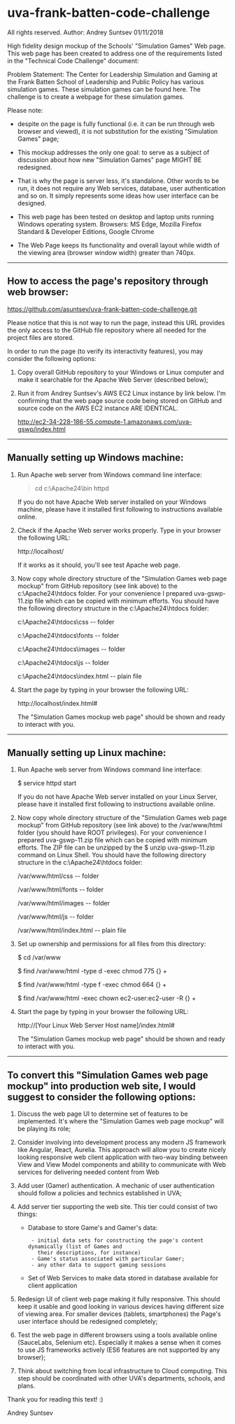 # uva-frank-batten-code-challenge

All rights reserved. Author: Andrey Suntsev 01/11/2018

High fidelity design mockup of the Schools' "Simulation Games" Web page.
This web page has been created to address one of the requirements listed in the 
"Technical Code Challenge" document:

Problem Statement:
The Center for Leadership Simulation and Gaming at the Frank Batten School of Leadership
and Public Policy has various simulation games. These simulation games can be found here.
The challenge is to create a webpage for these simulation games.

Please note:

-   despite on the page is fully functional (i.e. it can be run through web browser and viewed), 
    it is not substitution for the existing "Simulation Games" page;

-   This mockup addresses the only one goal: to serve as a subject of discussion about how new 
    "Simulation Games" page MIGHT BE redesigned. 

-   That is why the page is server less, it's standalone. Other words to be run, it does not 
    require any Web services, database, user authentication and so on. It simply represents 
    some ideas how user interface can be designed.
    
-   This web page has been tested on desktop and laptop units running Windows operating system.
    Browsers: MS Edge, Mozilla Firefox Standard & Developer Editions, Google Chrome
    
-   The Web Page keeps its functionality and overall layout while width of the viewing area (browser
    window width) greater than 740px. 

------------------------------------------------------------------------------------------------
How to access the page's repository through web browser:
------------------------------------------------------------------------------------------------

https://github.com/asuntsev/uva-frank-batten-code-challenge.git

Please notice that this is not way to run the page, instead this URL provides the only access to 
the GitHub file repository where all needed for the project files are stored.

In order to run the page (to verify its interactivity features), you may consider the following options:

1. Copy overall GitHub repository to your Windows or Linux computer and make it searchable for 
   the Apache Web Server (described below);

2. Run it from Andrey Suntsev's AWS EC2 Linux instance by link below. I'm confirming that the web page source code
   being stored on GitHub and source code on the AWS EC2 instance ARE IDENTICAL.

   http://ec2-34-228-186-55.compute-1.amazonaws.com/uva-gswp/index.html

------------------------------------------------------------------------------------------------
Manually setting up Windows machine:
------------------------------------------------------------------------------------------------

1. Run Apache web server from Windows command line interface:

   > cd c:\Apache24\bin
   > httpd

   If you do not have Apache Web server installed on your Windows machine, please have it installed first following
   to instructions available online.

2. Check if the Apache Web server works properly. Type in your browser the following URL:

   http://localhost/

   If it works as it should, you'll see test Apache web page.

3. Now copy whole directory structure of the "Simulation Games web page mockup" from GitHub repository (see link above)
   to the c:\Apache24\htdocs folder. 
   For your convenience I prepared uva-gswp-11.zip file which can be copied with minimum efforts.
   You should have the following directory structure in the c:\Apache24\htdocs folder:

   c:\Apache24\htdocs\css         -- folder
   
   c:\Apache24\htdocs\fonts       -- folder
   
   c:\Apache24\htdocs\images      -- folder
   
   c:\Apache24\htdocs\js          -- folder
   
   c:\Apache24\htdocs\index.html  -- plain file
   
    
4. Start the page by typing in your browser the following URL:

   http://localhost/index.html#

   The "Simulation Games mockup web page" should be shown and ready to interact with you.

------------------------------------------------------------------------------------------------
Manually setting up Linux machine:
------------------------------------------------------------------------------------------------

1. Run Apache web server from Windows command line interface:

   $ service httpd start

   If you do not have Apache Web server installed on your Linux Server, please have it installed first following
   to instructions available online.

2. Now copy whole directory structure of the "Simulation Games web page mockup" from GitHub repository (see link above)
   to the /var/www/html folder (you should have ROOT privileges). 
   For your convenience I prepared uva-gswp-11.zip file which can be copied with minimum efforts. The ZIP file can be
   unzipped by the $ unzip uva-gswp-11.zip  command on Linux Shell.
   You should have the following directory structure in the c:\Apache24\htdocs folder:

   /var/www/html/css         -- folder
   
   /var/www/html/fonts       -- folder
   
   /var/www/html/images      -- folder
   
   /var/www/html/js          -- folder
   
   /var/www/html/index.html  -- plain file
   
    
3. Set up ownership and permissions for all files from this directory:

   $ cd /var/www
   
   $ find /var/www/html -type d -exec chmod 775 {} +
   
   $ find /var/www/html -type f -exec chmod 664 {} +
   
   $ find /var/www/html -exec chown ec2-user:ec2-user -R {} +
   
4. Start the page by typing in your browser the following URL:

   http://[Your Linux Web Server Host name]/index.html#

   The "Simulation Games mockup web page" should be shown and ready to interact with you.

------------------------------------------------------------------------------------------------
To convert this "Simulation Games web page mockup" into production web site, I would suggest 
to consider the following options:
------------------------------------------------------------------------------------------------

1. Discuss the web page UI to determine set of features to be implemented. It's where the "Simulation Games web page mockup"
   will be playing its role;

2. Consider involving into development process any modern JS framework like Angular, React, Aurelia. This approach will allow
   you to create nicely looking responsive web client application with two-way binding between View and View Model components
   and ability to communicate with Web services for delivering needed content from Web

3. Add user (Gamer) authentication. A mechanic of user authentication should follow a policies and technics established in UVA;

4. Add server tier supporting the web site. This tier could consist of two things:

    - Database to store Game's and Gamer's data:

           - initial data sets for constructing the page's content dynamically (list of Games and 
             their descriptions, for instance)
           - Game's status associated with particular Gamer;
           - any other data to support gaming sessions

    - Set of Web Services to make data stored in database available for client application

5. Redesign UI of client web page making it fully responsive. This should keep it usable and good looking in various devices
   having different size of viewing area. For smaller devices (tablets, smartphones) the Page's user interface should be
   redesigned completely;

6. Test the web page in different browsers using a tools available online (SauceLabs, Selenium etc). Especially it makes a 
   sense when it comes to use JS frameworks actively (ES6 features are not supported by any browser);

7. Think about switching from local infrastructure to Cloud computing. This step should be coordinated with other UVA's
   departments, schools, and plans.

Thank you for reading this text!  :)

Andrey Suntsev
 

